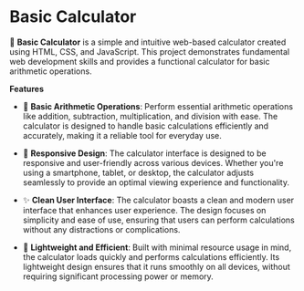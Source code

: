 # Basic Calculator

🔢 **Basic Calculator** is a simple and intuitive web-based calculator created using HTML, CSS, and JavaScript. This project demonstrates fundamental web development skills and provides a functional calculator for basic arithmetic operations. 

**Features**

- 🧮 **Basic Arithmetic Operations**: Perform essential arithmetic operations like addition, subtraction, multiplication, and division with ease. The calculator is designed to handle basic calculations efficiently and accurately, making it a reliable tool for everyday use.

- 🎨 **Responsive Design**: The calculator interface is designed to be responsive and user-friendly across various devices. Whether you're using a smartphone, tablet, or desktop, the calculator adjusts seamlessly to provide an optimal viewing experience and functionality.

- ✨ **Clean User Interface**: The calculator boasts a clean and modern user interface that enhances user experience. The design focuses on simplicity and ease of use, ensuring that users can perform calculations without any distractions or complications.

- 🚀 **Lightweight and Efficient**: Built with minimal resource usage in mind, the calculator loads quickly and performs calculations efficiently. Its lightweight design ensures that it runs smoothly on all devices, without requiring significant processing power or memory.


